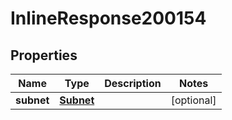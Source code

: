 

# InlineResponse200154

## Properties

Name | Type | Description | Notes
------------ | ------------- | ------------- | -------------
**subnet** | [**Subnet**](Subnet.md) |  |  [optional]



